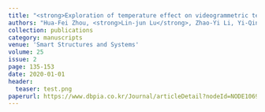 ```yaml
---
title: "<strong>Exploration of temperature effect on videogrammetric technique for displacement monitoring</strong>"
authors: "Hua-Fei Zhou, <strong>Lin-jun Lu</strong>, Zhao-Yi Li, Yi-Qing Ni"
collection: publications
category: manuscripts
venue: 'Smart Structures and Systems'
volume: 25
issue: 2
page: 135-153
date: 2020-01-01
header:
  teaser: test.png
paperurl: https://www.dbpia.co.kr/Journal/articleDetail?nodeId=NODE10697838
---
```

